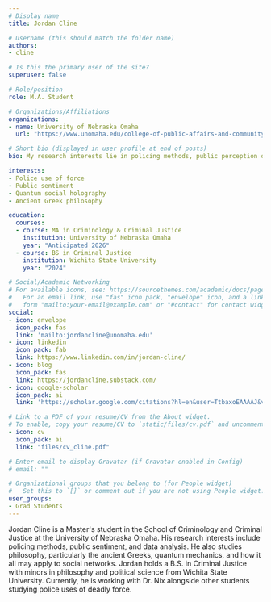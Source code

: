 ```yaml
---
# Display name
title: Jordan Cline

# Username (this should match the folder name)
authors:
- cline

# Is this the primary user of the site?
superuser: false

# Role/position
role: M.A. Student

# Organizations/Affiliations
organizations:
- name: University of Nebraska Omaha
  url: "https://www.unomaha.edu/college-of-public-affairs-and-community-service/criminology-and-criminal-justice/about-us/funded-graduate-students.php#Masters%20Students%20(funded%20on%20graduate%20assistantships)-main"

# Short bio (displayed in user profile at end of posts)
bio: My research interests lie in policing methods, public perception of authority, and quantitative analysis.

interests:
- Police use of force
- Public sentiment
- Quantum social holography
- Ancient Greek philosophy

education:
  courses:
  - course: MA in Criminology & Criminal Justice
    institution: University of Nebraska Omaha
    year: "Anticipated 2026"
  - course: BS in Criminal Justice
    institution: Wichita State University
    year: "2024"

# Social/Academic Networking
# For available icons, see: https://sourcethemes.com/academic/docs/page-builder/#icons
#   For an email link, use "fas" icon pack, "envelope" icon, and a link in the
#   form "mailto:your-email@example.com" or "#contact" for contact widget.
social:
- icon: envelope
  icon_pack: fas
  link: 'mailto:jordancline@unomaha.edu'
- icon: linkedin
  icon_pack: fab
  link: https://www.linkedin.com/in/jordan-cline/
- icon: blog
  icon_pack: fas
  link: https://jordancline.substack.com/
- icon: google-scholar
  icon_pack: ai
  link: 'https://scholar.google.com/citations?hl=en&user=TtbaxoEAAAAJ&view_op=list_works&gmla=AL3_zijvNDO0tn8gzuf_Gsf8fK0q9i5dvGhP9SQtGVWjIg-l7lJxgqTB8X7wF_eQiIVHZSIPN-cuiw7Ie16gYBqx'

# Link to a PDF of your resume/CV from the About widget.
# To enable, copy your resume/CV to `static/files/cv.pdf` and uncomment the lines below.
- icon: cv
  icon_pack: ai
  link: "files/cv_cline.pdf"

# Enter email to display Gravatar (if Gravatar enabled in Config)
# email: ""

# Organizational groups that you belong to (for People widget)
#   Set this to `[]` or comment out if you are not using People widget.
user_groups:
- Grad Students
---
```


Jordan Cline is a Master's student in the School of Criminology and Criminal Justice at the University of Nebraska Omaha. His research interests include policing methods, public sentiment, and data analysis. He also studies philosophy, particularly the ancient Greeks, quantum mechanics, and how it all may apply to social networks. Jordan holds a B.S. in Criminal Justice with minors in philosophy and political science from Wichita State University. Currently, he is working with Dr. Nix alongside other students studying police uses of deadly force.